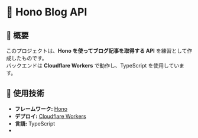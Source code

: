 # 📝 Hono Blog API

## 📌 概要
このプロジェクトは、**Hono を使ってブログ記事を取得する API** を練習として作成したものです。  
バックエンドは **Cloudflare Workers** で動作し、TypeScript を使用しています。

## 🔧 使用技術
- **フレームワーク:** [Hono](https://hono.dev/)
- **デプロイ:** [Cloudflare Workers](https://developers.cloudflare.com/workers/)
- **言語:** TypeScript
-
